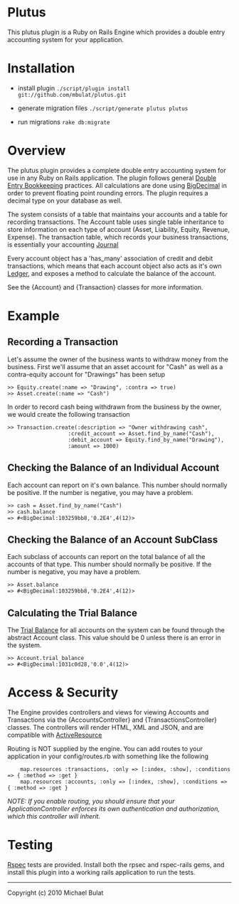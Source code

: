 Plutus
=================

This plutus plugin is a Ruby on Rails Engine which provides a double entry accounting system for your application.

Installation
============

- install plugin `./script/plugin install git://github.com/mbulat/plutus.git`

- generate migration files `./script/generate plutus plutus`

- run migrations `rake db:migrate`

Overview
========

The plutus plugin provides a complete double entry accounting system for use in any Ruby on Rails application. The plugin follows general [Double Entry Bookkeeping](http://en.wikipedia.org/wiki/Double-entry_bookkeeping_system) practices. All calculations are done using [BigDecimal](http://www.ensta.fr/~diam/ruby/online/ruby-doc-stdlib/libdoc/bigdecimal/rdoc/classes/BigDecimal.html) in order to prevent floating point rounding errors. The plugin requires a decimal type on your database as well.

The system consists of a table that maintains your accounts and a table for recording transactions. The Account table uses single table inheritance to store information on each type of account (Asset, Liability, Equity, Revenue, Expense). The transaction table, which records your business transactions, is essentially your accounting  [Journal](http://en.wikipedia.org/wiki/Journal_entry)

Every account object has a 'has_many' association of credit and debit transactions, which means that each account object also acts as it's own [Ledger](http://en.wikipedia.org/wiki/General_ledger), and exposes a method to calculate the balance of the account.  

See the {Account} and {Transaction} classes for more information.

Example
=======

Recording a Transaction
-----------------------

  Let's assume the owner of the business wants to withdraw money from the business. First we'll assume that an asset account for "Cash" as well as a contra-equity account for "Drawings" has been setup

    >> Equity.create(:name => "Drawing", :contra => true)
    >> Asset.create(:name => "Cash")
  
  In order to record cash being withdrawn from the business by the owner, we would create the following transaction

    >> Transaction.create(:description => "Owner withdrawing cash", 
                       :credit_account => Asset.find_by_name("Cash"),
                       :debit_account => Equity.find_by_name("Drawing"), 
                       :amount => 1000)
                       
                       
Checking the Balance of an  Individual Account
----------------------------------------------
  
  Each account can report on it's own balance. This number should normally be positive. If the number is negative, you may have a problem.
  
    >> cash = Asset.find_by_name("Cash")
    >> cash.balance
    => #<BigDecimal:103259bb8,'0.2E4',4(12)>

    
Checking the Balance of an Account SubClass
-------------------------------------------

  Each subclass of accounts can report on the total balance of all the accounts of that type. This number should normally be positive. If the number is negative, you may have a problem.

    >> Asset.balance
    => #<BigDecimal:103259bb8,'0.2E4',4(12)>    
    
Calculating the Trial Balance
-----------------------------

  The [Trial Balance](http://en.wikipedia.org/wiki/Trial_balance) for all accounts on the system can be found through the abstract Account class. This value should be 0 unless there is an error in the system.

    >> Account.trial_balance
    => #<BigDecimal:1031c0d28,'0.0',4(12)>


Access & Security
=================

The Engine provides controllers and views for viewing Accounts and Transactions via the {AccountsController} and {TransactionsController}  classes. The controllers will render HTML, XML and JSON, and are compatible with [ActiveResource](http://api.rubyonrails.org/classes/ActiveResource/Base.html)

Routing is NOT supplied by the engine. You can add routes to your application in your config/routes.rb with something
like the following

		map.resources :transactions, :only => [:index, :show], :conditions => { :method => :get }
		map.resources :accounts, :only => [:index, :show], :conditions => { :method => :get }

*NOTE: If you enable routing, you should ensure that your ApplicationController enforces its own authentication and authorization, which this controller will inherit.*  

Testing
=======

[Rspec](http://rspec.info/) tests are provided. Install both the rpsec and rspec-rails gems, and install this plugin
into a working rails application to run the tests.

* * *

Copyright (c) 2010 Michael Bulat
